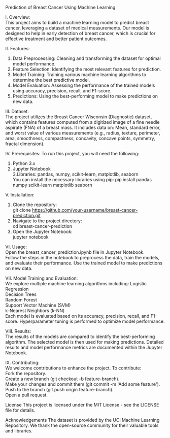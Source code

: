 Prediction of Breast Cancer Using Machine Learning  

I. Overview:                                                                                                                                               
This project aims to build a machine learning model to predict breast cancer, leveraging a dataset of medical measurements. Our model is designed to help in early detection of breast cancer, which is crucial for effective treatment and better patient outcomes.

II. Features:                                                                                 
1. Data Preprocessing: Cleaning and transforming the dataset for optimal model performance.
2. Feature Selection: Identifying the most relevant features for prediction.
3. Model Training: Training various machine learning algorithms to determine the best predictive model.
4. Model Evaluation: Assessing the performance of the trained models using accuracy, precision, recall, and F1-score.
5. Predictions: Using the best-performing model to make predictions on new data.

III. Dataset:                                                                                                       
The project utilizes the Breast Cancer Wisconsin (Diagnostic) dataset, which contains features computed from a digitized image of a fine needle aspirate (FNA) of a breast mass. It includes data on:
Mean, standard error, and worst value of various measurements (e.g., radius, texture, perimeter, area, smoothness, compactness, concavity, concave points, symmetry, fractal dimension).

IV. Prerequisites:
To run this project, you will need the following:
1. Python 3.x
2. Jupyter Notebook                                                                             
3.Libraries: pandas, numpy, scikit-learn, matplotlib, seaborn                                                           
You can install the necessary libraries using pip:
pip install pandas numpy scikit-learn matplotlib seaborn

V. Installation:                                                                           
1. Clone the repository:                                                                           
git clone https://github.com/your-username/breast-cancer-prediction.git
2. Navigate to the project directory:                                                          
cd breast-cancer-prediction
3. Open the Jupyter Notebook:                                                          
jupyter notebook

VI. Usage:                                                                                             
Open the breast_cancer_prediction.ipynb file in Jupyter Notebook.                                
Follow the steps in the notebook to preprocess the data, train the models, and evaluate their performance.
Use the trained model to make predictions on new data.    

VII. Model Training and Evaluation:                                       
We explore multiple machine learning algorithms including:
Logistic Regression                                                                                       
Decision Trees                                                                                                
Random Forest                                                                                           
Support Vector Machine (SVM)                                                                                         
k-Nearest Neighbors (k-NN)                                                                                      
Each model is evaluated based on its accuracy, precision, recall, and F1-score. Hyperparameter tuning is performed to optimize model performance.

VIII. Results:                                                                                                       
The results of the models are compared to identify the best-performing algorithm. The selected model is then used for making predictions. Detailed results and model performance metrics are documented within the Jupyter Notebook.

IX. Contributing:                                                                            
We welcome contributions to enhance the project. To contribute:                                     
Fork the repository.                                                                                 
Create a new branch (git checkout -b feature-branch).                                                                                                   
Make your changes and commit them (git commit -m 'Add some feature').                                                                              
Push to the branch (git push origin feature-branch).                                                                   
Open a pull request.

License
This project is licensed under the MIT License - see the LICENSE file for details.

Acknowledgements
The dataset is provided by the UCI Machine Learning Repository.
We thank the open-source community for their valuable tools and libraries.
